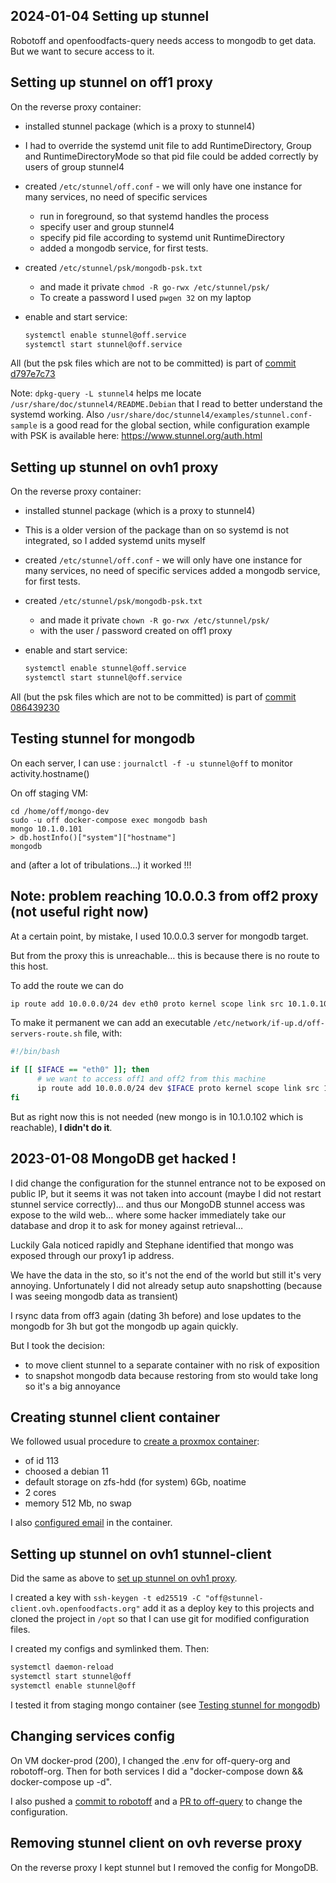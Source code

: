 
## 2024-01-04 Setting up stunnel

Robotoff and openfoodfacts-query needs access to mongodb to get data. But we want to secure access to it.

## Setting up stunnel on off1 proxy

On the reverse proxy container:
* installed stunnel package (which is a proxy to stunnel4)
* I had to override the systemd unit file to add RuntimeDirectory, Group and RuntimeDirectoryMode so that pid file could be added correctly by users of group stunnel4
* created `/etc/stunnel/off.conf` - we will only have one instance for many services, no need of specific services
  * run in foreground, so that systemd handles the process
  * specify user and group stunnel4
  * specify pid file according to systemd unit RuntimeDirectory
  * added a mongodb service, for first tests.
* created `/etc/stunnel/psk/mongodb-psk.txt`
  * and made it private `chmod -R go-rwx /etc/stunnel/psk/`
  * To create a password I used `pwgen 32` on my laptop

* enable and start service:
  ```bash
  systemctl enable stunnel@off.service
  systemctl start stunnel@off.service
  ```

All (but the psk files which are not to be committed) is part of [commit d797e7c73](https://github.com/openfoodfacts/openfoodfacts-infrastructure/commit/d797e7c7329c3c789ff21dc63ebbf1753aa4a376)



Note: `dpkg-query -L stunnel4` helps me locate `/usr/share/doc/stunnel4/README.Debian` that I read to better understand the systemd working. Also `/usr/share/doc/stunnel4/examples/stunnel.conf-sample` is a good read for the global section, while configuration example with PSK is available here: https://www.stunnel.org/auth.html

## Setting up stunnel on ovh1 proxy

On the reverse proxy container:
* installed stunnel package (which is a proxy to stunnel4)

* This is a older version of the package than on so systemd is not integrated, so I added systemd units myself

* created `/etc/stunnel/off.conf` - we will only have one instance for many services, no need of specific services
  added a mongodb service, for first tests.
* created `/etc/stunnel/psk/mongodb-psk.txt`
  * and made it private `chown -R go-rwx /etc/stunnel/psk/`
  * with the user / password created on off1 proxy
* enable and start service:
  ```bash
  systemctl enable stunnel@off.service
  systemctl start stunnel@off.service
  ```

All (but the psk files which are not to be committed) is part of [commit 086439230](https://github.com/openfoodfacts/openfoodfacts-infrastructure/commit/086439230a41f4d94755276610cbab838ad96f4a)


## Testing stunnel for mongodb

On each server, I can use : `journalctl -f -u stunnel@off` to monitor activity.hostname()

On off staging VM:
```
cd /home/off/mongo-dev
sudo -u off docker-compose exec mongodb bash
mongo 10.1.0.101
> db.hostInfo()["system"]["hostname"]
mongodb
```

and (after a lot of tribulations…) it worked !!!

## Note: problem reaching 10.0.0.3 from off2 proxy (not useful right now)

At a certain point, by mistake, I used 10.0.0.3 server for mongodb target.

But from the proxy this is unreachable… this is because there is no route to this host.

To add the route we can do
```bash
ip route add 10.0.0.0/24 dev eth0 proto kernel scope link src 10.1.0.101
```
To make it permanent we can add an executable `/etc/network/if-up.d/off-servers-route.sh` file, with:
```bash
#!/bin/bash

if [[ $IFACE == "eth0" ]]; then
	  # we want to access off1 and off2 from this machine
	  ip route add 10.0.0.0/24 dev $IFACE proto kernel scope link src 10.1.0.101
fi
```

But as right now this is not needed (new mongo is in 10.1.0.102 which is reachable), **I didn't do it**.

## 2023-01-08 MongoDB get hacked !

I did change the configuration for the stunnel entrance not to be exposed on public IP, but it seems it was not taken into account (maybe I did not restart stunnel service correctly)… and thus our MongoDB stunnel access was expose to the wild web… where some hacker immediately take our database and drop it to ask for money against retrieval…

Luckily Gala noticed rapidly and Stephane identified that mongo was exposed through our proxy1 ip address.

We have the data in the sto, so it's not the end of the world but still it's very annoying.
Unfortunately I did not already setup auto snapshotting (because I was seeing mongodb data as transient)

I rsync data from off3 again (dating 3h before) and lose updates to the mongodb for 3h but got the mongodb up again quickly.

But I took the decision:

* to move client stunnel to a separate container with no risk of exposition
* to snapshot mongodb data because restoring from sto would take long so it's a big annoyance


## Creating stunnel client container

We followed usual procedure to [create a proxmox container](../proxmox.md#how-to-create-a-new-container):
* of id 113
* choosed a debian 11
* default storage on zfs-hdd (for system) 6Gb, noatime
* 2 cores
* memory 512 Mb, no swap

I also [configured email](../mail.md#postfix-configuration) in the container.


## Setting up stunnel on ovh1 stunnel-client

Did the same as above to [set up stunnel on ovh1 proxy](./#setting-up-stunnel-on-off1-proxy).

I created a key with `ssh-keygen -t ed25519 -C "off@stunnel-client.ovh.openfoodfacts.org"` 
add it as a deploy key to this projects 
and cloned the project in `/opt` so that I can use git for modified configuration files.

I created my configs and symlinked them.
Then:
```bash
systemctl daemon-reload
systemctl start stunnel@off
systemctl enable stunnel@off
```

I tested it from staging mongo container (see [Testing stunnel for mongodb](#testing-stunnel-for-mongodb))


## Changing services config

On VM docker-prod (200), I changed the .env for off-query-org and robotoff-org.
Then for both services I did a "docker-compose down && docker-compose up -d".

I also pushed a [commit to robotoff](https://github.com/openfoodfacts/robotoff/commit/ade67c21bab152afe64c33b9f540bf91b212efb0) and a [PR to off-query](https://github.com/openfoodfacts/openfoodfacts-query/pull/32) to change the configuration.

## Removing stunnel client on ovh reverse proxy

On the reverse proxy I kept stunnel but I removed the config for MongoDB.
